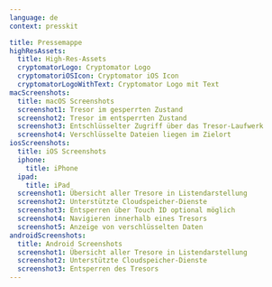 ```yaml
---
language: de
context: presskit

title: Pressemappe
highResAssets:
  title: High-Res-Assets
  cryptomatorLogo: Cryptomator Logo
  cryptomatoriOSIcon: Cryptomator iOS Icon
  cryptomatorLogoWithText: Cryptomator Logo mit Text
macScreenshots:
  title: macOS Screenshots
  screenshot1: Tresor im gesperrten Zustand
  screenshot2: Tresor im entsperrten Zustand
  screenshot3: Entschlüsselter Zugriff über das Tresor-Laufwerk
  screenshot4: Verschlüsselte Dateien liegen im Zielort
iosScreenshots:
  title: iOS Screenshots
  iphone:
    title: iPhone
  ipad:
    title: iPad
  screenshot1: Übersicht aller Tresore in Listendarstellung
  screenshot2: Unterstützte Cloudspeicher-Dienste
  screenshot3: Entsperren über Touch ID optional möglich
  screenshot4: Navigieren innerhalb eines Tresors
  screenshot5: Anzeige von verschlüsselten Daten
androidScreenshots:
  title: Android Screenshots
  screenshot1: Übersicht aller Tresore in Listendarstellung
  screenshot2: Unterstützte Cloudspeicher-Dienste
  screenshot3: Entsperren des Tresors
---
```


